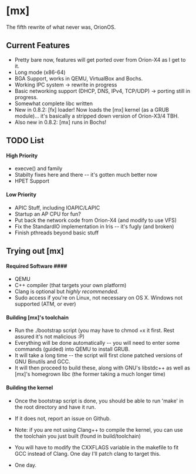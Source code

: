 # [mx] #

The fifth rewrite of what never was, OrionOS.



## Current Features ##

- Pretty bare now, features will get ported over from Orion-X4 as I get to it.
- Long mode (x86-64)
- BGA Support, works in QEMU, VirtualBox and Bochs.
- Working IPC system									-> rewrite in progress
- Basic networking support (DHCP, DNS, IPv4, TCP/UDP)	-> porting still in progress.
- Somewhat complete libc written
- New in 0.8.2: [fx] loader! Now loads the [mx] kernel (as a GRUB module)... it's basically a stripped down version of Orion-X3/4 TBH.
- Also new in 0.8.2: [mx] runs in Bochs!


## TODO List ##
#### High Priority ####
- execve() and family
- Stabilty fixes here and there -- it's gotten much better now
- HPET Support

#### Low Priority ####
- APIC Stuff, including IOAPIC/LAPIC
- Startup an AP CPU for fun?
- Put back the network code from Orion-X4 (and modify to use VFS)
- Fix the StandardIO implementation in Iris -- it's fugly (and broken)
- Finish pthreads beyond basic stuff




## Trying out [mx] ##
#### Required Software ####
- QEMU
- C++ compiler (that targets your own platform)
- Clang is optional but *highly recommended*.
- Sudo access if you're on Linux, not necessary on OS X. Windows not supported (ATM, or ever)

#### Building [mx]'s toolchain ####
- Run the ./bootstrap script (you may have to chmod +x it first. Rest assured it's not malicious :P)
- Everything will be done automatically -- you will need to enter some commands (guided) into QEMU to install GRUB.
- It will take a long time -- the script will first clone patched versions of GNU Binutils and GCC.
- It will then proceed to build these, along with GNU's libstdc++ as well as [mx]'s homegrown libc (the former taking a much longer time)


#### Building the kernel ####
- Once the bootstrap script is done, you should be able to run 'make' in the root directory and have it run.
- If it does not, report an issue on Github.

- Note: if you are not using Clang++ to compile the kernel, you can use the toolchain you just built (found in build/toolchain)
- You will have to modify the CXXFLAGS variable in the makefile to fit GCC instead of Clang. One day I'll patch clang to target this.
- One day.
